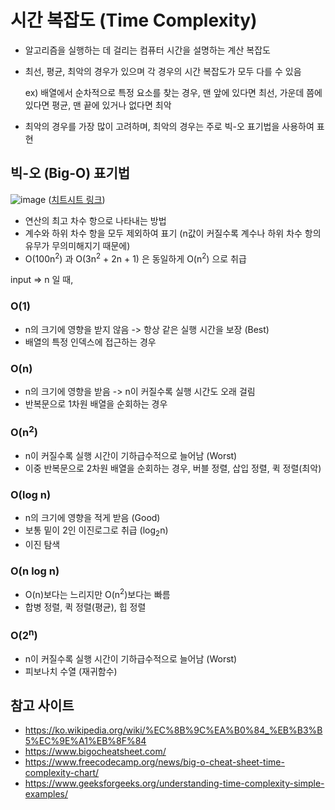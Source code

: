 # 시간 복잡도 (Time Complexity)
- 알고리즘을 실행하는 데 걸리는 컴퓨터 시간을 설명하는 계산 복잡도
- 최선, 평균, 최악의 경우가 있으며 각 경우의 시간 복잡도가 모두 다를 수 있음

    ex) 배열에서 순차적으로 특정 요소를 찾는 경우, 맨 앞에 있다면 최선, 가운데 쯤에 있다면 평균, 맨 끝에 있거나 없다면 최악
- 최악의 경우를 가장 많이 고려하며, 최악의 경우는 주로 빅-오 표기법을 사용하여 표현

## 빅-오 (Big-O) 표기법
![image](https://github.com/FE-Ocean/Tech-Interview-Study/assets/79434205/c8a7d2db-647b-4fca-ad38-aabbd10e004d)
([치트시트 링크](https://www.bigocheatsheet.com/))

- 연산의 최고 차수 항으로 나타내는 방법
- 계수와 하위 차수 항을 모두 제외하여 표기 (n값이 커질수록 계수나 하위 차수 항의 유무가 무의미해지기 때문에)
- O(100n<sup>2</sup>) 과 O(3n<sup>2</sup> + 2n + 1) 은 동일하게 O(n<sup>2</sup>) 으로 취급

input => n 일 때,
### O(1)
- n의 크기에 영향을 받지 않음 -> 항상 같은 실행 시간을 보장 (Best)
- 배열의 특정 인덱스에 접근하는 경우
### O(n)
- n의 크기에 영향을 받음 -> n이 커질수록 실행 시간도 오래 걸림
- 반복문으로 1차원 배열을 순회하는 경우
### O(n<sup>2</sup>)
- n이 커질수록 실행 시간이 기하급수적으로 늘어남 (Worst)
- 이중 반복문으로 2차원 배열을 순회하는 경우, 버블 정렬, 삽입 정렬, 퀵 정렬(최악)
### O(log n)
- n의 크기에 영향을 적게 받음 (Good)
- 보통 밑이 2인 이진로그로 취급 (log<sub>2</sub>n)
- 이진 탐색
### O(n log n)
- O(n)보다는 느리지만 O(n<sup>2</sup>)보다는 빠름
- 합병 정렬, 퀵 정렬(평균), 힙 정렬

### O(2<sup>n</sup>)
- n이 커질수록 실행 시간이 기하급수적으로 늘어남 (Worst)
- 피보나치 수열 (재귀함수)
## 참고 사이트
- https://ko.wikipedia.org/wiki/%EC%8B%9C%EA%B0%84_%EB%B3%B5%EC%9E%A1%EB%8F%84
- https://www.bigocheatsheet.com/
- https://www.freecodecamp.org/news/big-o-cheat-sheet-time-complexity-chart/
- https://www.geeksforgeeks.org/understanding-time-complexity-simple-examples/